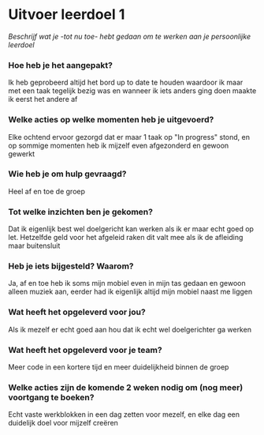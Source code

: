 # Uitvoer leerdoel 1

_Beschrijf wat je -tot nu toe- hebt gedaan om te werken aan je persoonlijke leerdoel_

### Hoe heb je het aangepakt?
Ik heb geprobeerd altijd het bord up to date te houden waardoor ik maar met een taak tegelijk bezig was en wanneer ik iets anders ging doen maakte ik eerst het andere af


### Welke acties op welke momenten heb je uitgevoerd? 
Elke ochtend ervoor gezorgd dat er maar 1 taak op "In progress" stond, en op sommige momenten heb ik mijzelf even afgezonderd en gewoon gewerkt


### Wie heb je om hulp gevraagd?
Heel af en toe de groep


### Tot welke inzichten ben je gekomen?
Dat ik eigenlijk best wel doelgericht kan werken als ik er maar echt goed op let. Hetzelfde geld voor het afgeleid raken dit valt mee als ik de afleiding maar buitensluit


### Heb je iets bijgesteld? Waarom?
Ja, af en toe heb ik soms mijn mobiel even in mijn tas gedaan en gewoon alleen muziek aan, eerder had ik eigenlijk altijd mijn mobiel naast me liggen


### Wat heeft het opgeleverd voor jou?
Als ik mezelf er echt goed aan hou dat ik echt wel doelgerichter ga werken


### Wat heeft het opgeleverd voor je team?
Meer code in een kortere tijd en meer duidelijkheid binnen de groep


### Welke acties zijn de komende 2 weken nodig om (nog meer) voortgang te boeken?
Echt vaste werkblokken in een dag zetten voor mezelf, en elke dag een duidelijk doel voor mijzelf creëren

